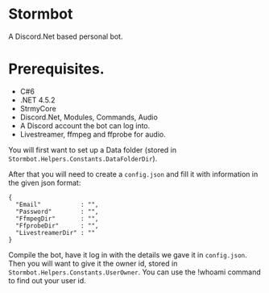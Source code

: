 # Stormbot
A Discord.Net based personal bot.

# Prerequisites.
* C#6
* .NET 4.5.2
* StrmyCore
* Discord.Net, Modules, Commands, Audio
* A Discord account the bot can log into.
* Livestreamer, ffmpeg and ffprobe for audio.

You will first want to set up a Data folder (stored in ````Stormbot.Helpers.Constants.DataFolderDir````). 

After that you will need to create a ````config.json```` and fill it with information in the given json format:
````
{
  "Email"           : "",
  "Password"        : "",
  "FfmpegDir"       : "",
  "FfprobeDir"      : "",
  "LivestreamerDir" : ""
}

````
Compile the bot, have it log in with the details we gave it in ````config.json````.
Then you will want to give it the owner id, stored in ````Stormbot.Helpers.Constants.UserOwner````. You can use the !whoami command to find out your user id.

